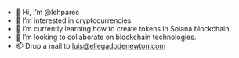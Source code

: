 - 👋 Hi, I’m @lehpares
- 👀 I’m interested in cryptocurrencies
- 🌱 I’m currently learning how to create tokens in Solana blockchain.
- 💞️ I’m looking to collaborate on blockchain technologies.
- 📫 Drop a mail to luis@ellegadodenewton.com

<!---
lehpares/lehpares is a ✨ special ✨ repository because its `README.md` (this file) appears on your GitHub profile.
You can click the Preview link to take a look at your changes.
--->
